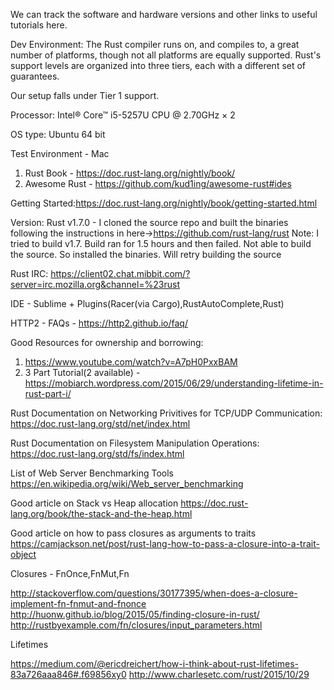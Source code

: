 We can track the software and hardware versions and other links to useful tutorials here.

Dev Environment:
The Rust compiler runs on, and compiles to, a great number of platforms, though not all platforms are equally supported. Rust's support levels are organized into three tiers, each with a different set of guarantees.

Our setup falls under Tier 1 support.

Processor: Intel® Core™ i5-5257U CPU @ 2.70GHz × 2

OS type: Ubuntu 64 bit


Test Environment - Mac

1. Rust Book - https://doc.rust-lang.org/nightly/book/
2. Awesome Rust - https://github.com/kud1ing/awesome-rust#ides

Getting Started:https://doc.rust-lang.org/nightly/book/getting-started.html

Version: Rust v1.7.0 - I cloned the source repo and built the binaries following the instructions in here->https://github.com/rust-lang/rust
Note: I tried to build v1.7. Build ran for 1.5 hours and then failed.
Not able to build the source. So installed the binaries. Will retry building the source

Rust IRC: https://client02.chat.mibbit.com/?server=irc.mozilla.org&channel=%23rust

IDE - Sublime + Plugins(Racer(via Cargo),RustAutoComplete,Rust)

HTTP2 - FAQs - https://http2.github.io/faq/

Good Resources for ownership and borrowing: 

1. https://www.youtube.com/watch?v=A7pH0PxxBAM
2. 3 Part Tutorial(2 available) - https://mobiarch.wordpress.com/2015/06/29/understanding-lifetime-in-rust-part-i/

Rust Documentation on Networking Privitives for TCP/UDP Communication:
https://doc.rust-lang.org/std/net/index.html

Rust Documentation on Filesystem Manipulation Operations:
https://doc.rust-lang.org/std/fs/index.html

List of Web Server Benchmarking Tools
https://en.wikipedia.org/wiki/Web_server_benchmarking

Good article on Stack vs Heap allocation
https://doc.rust-lang.org/book/the-stack-and-the-heap.html

Good article on how to pass closures as arguments to traits
https://camjackson.net/post/rust-lang-how-to-pass-a-closure-into-a-trait-object

Closures - FnOnce,FnMut,Fn

http://stackoverflow.com/questions/30177395/when-does-a-closure-implement-fn-fnmut-and-fnonce
http://huonw.github.io/blog/2015/05/finding-closure-in-rust/
http://rustbyexample.com/fn/closures/input_parameters.html

Lifetimes

https://medium.com/@ericdreichert/how-i-think-about-rust-lifetimes-83a726aaa846#.f69856xy0
http://www.charlesetc.com/rust/2015/10/29
